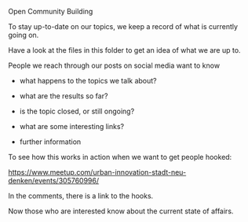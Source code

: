 Open Community Building

To stay up-to-date on our topics, we keep a record of what is currently going on.

Have a look at the files in this folder to get an idea of what we are up to.

People we reach through our posts on social media want to know 

- what happens to the topics we talk about?

- what are the results so far?

- is the topic closed, or still ongoing?

- what are some interesting links?

- further information

To see how this works in action when we want to get people hooked:

https://www.meetup.com/urban-innovation-stadt-neu-denken/events/305760996/

In the comments, there is a link to the hooks.

Now those who are interested know about the current state of affairs.
